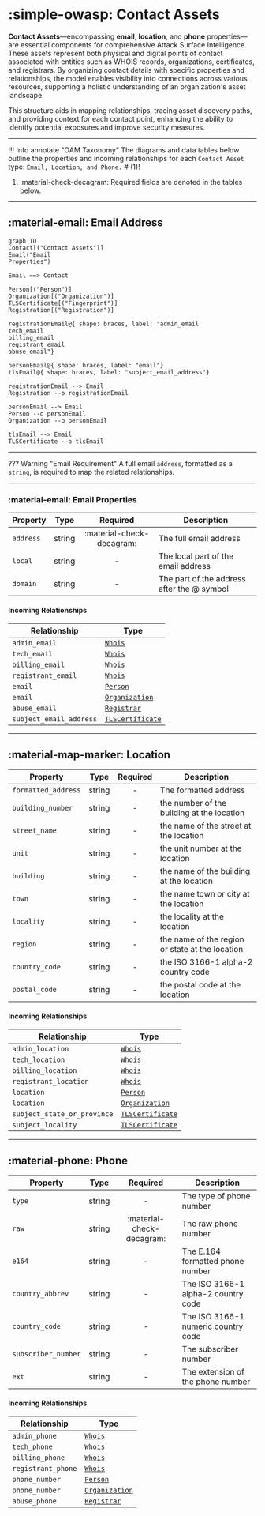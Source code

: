 # :simple-owasp: Contact Assets 

**Contact Assets**—encompassing **email**, **location**, and **phone** properties—are essential components for comprehensive Attack Surface Intelligence. These assets represent both physical and digital points of contact associated with entities such as WHOIS records, organizations, certificates, and registrars. By organizing contact details with specific properties and relationships, the model enables visibility into connections across various resources, supporting a holistic understanding of an organization's asset landscape.

This structure aids in mapping relationships, tracing asset discovery paths, and providing context for each contact point, enhancing the ability to identify potential exposures and improve security measures.

---

!!! Info annotate "OAM Taxonomy"
    The diagrams and data tables below outline the properties and incoming relationships for each `Contact Asset` type: `Email, Location, and Phone.` # (1)!

1. :material-check-decagram: Required fields are denoted in the tables below.

---

## :material-email: Email Address


``` mermaid
graph TD
Contact[("Contact Assets")]
Email("Email
Properties")

Email ==> Contact

Person[("Person")]
Organization[("Organization")]
TLSCertificate[("Fingerprint")]
Registration[("Registration")]

registrationEmail@{ shape: braces, label: "admin_email
tech_email
billing_email
registrant_email
abuse_email"}

personEmail@{ shape: braces, label: "email"}
tlsEmail@{ shape: braces, label: "subject_email_address"}

registrationEmail --> Email
Registration --o registrationEmail

personEmail --> Email
Person --o personEmail
Organization --o personEmail 

tlsEmail --> Email
TLSCertificate --o tlsEmail
```

---

??? Warning "Email Requirement"
    A full email `address`, formatted as a `string`, is required to map the related relationships.

---

### :material-email: Email Properties

| Property | Type | Required | Description |
| -------- | ---- | :--------: | ----------- |
| `address` | string | :material-check-decagram: | The full email address |
| `local` | string | - | The local part of the email address |
| `domain` | string | - | The part of the address after the @ symbol |


#### Incoming Relationships

| Relationship | Type |
| ------------ | ---- |
| `admin_email` | [`Whois`](#whois) |
| `tech_email` | [`Whois`](#whois) |
| `billing_email` | [`Whois`](#whois) |
| `registrant_email` | [`Whois`](#whois) |
| `email` | [`Person`](#person) |
| `email` | [`Organization`](#organization) |
| `abuse_email` | [`Registrar`](#registrar) |
| `subject_email_address` | [`TLSCertificate`](#tls-certificate) |

---

## :material-map-marker: Location

| Property | Type | Required | Description |
| -------- | ---- | :--------: | ----------- |
| `formatted_address` | string | - | The formatted address |
| `building_number` | string | - | the number of the building at the location |
| `street_name` | string | - | the name of the street at the location |
| `unit` | string | - | the unit number at the location |
| `building` | string | - | the name of the building at the location |
| `town` | string | - | the name town or city at the location |
| `locality` | string | - | the locality at the location |
| `region` | string | - | the name of the region or state at the location |
| `country_code` | string | - | the ISO 3166-1 alpha-2 country code |
| `postal_code` | string | - | the postal code at the location |


#### Incoming Relationships

| Relationship | Type |
| ------------ | ---- |
| `admin_location` | [`Whois`](#whois) |
| `tech_location` | [`Whois`](#whois) |
| `billing_location` | [`Whois`](#whois) |
| `registrant_location` | [`Whois`](#whois) |
| `location` | [`Person`](#person) |
| `location` | [`Organization`](#organization) |
| `subject_state_or_province` | [`TLSCertificate`](#tls-certificate) |
| `subject_locality` | [`TLSCertificate`](#tls-certificate) |

---

## :material-phone: Phone

| Property | Type | Required | Description |
| -------- | ---- | :--------: | ----------- |
| `type` | string | - | The type of phone number |
| `raw` | string | :material-check-decagram: | The raw phone number |
| `e164` | string | - | The E.164 formatted phone number |
| `country_abbrev` | string | - | The ISO 3166-1 alpha-2 country code |
| `country_code` | string | - | The ISO 3166-1 numeric country code |
| `subscriber_number` | string | - | The subscriber number |
| `ext` | string | - | The extension of the phone number |


#### Incoming Relationships

| Relationship | Type |
| ------------ | ---- |
| `admin_phone` | [`Whois`](#whois) |
| `tech_phone` | [`Whois`](#whois) |
| `billing_phone` | [`Whois`](#whois) |
| `registrant_phone` | [`Whois`](#whois) |
| `phone_number` | [`Person`](#person) |
| `phone_number` | [`Organization`](#organization) |
| `abuse_phone` | [`Registrar`](#registrar) |
